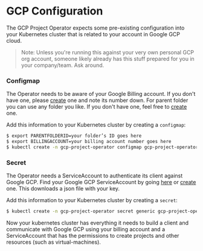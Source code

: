 # GCP Configuration

The GCP Project Operator expects some pre-existing configuration into your Kubernetes cluster that is related to your account in Google GCP cloud.

> Note: Unless you're running this against your very own personal GCP org account, someone likely already has this stuff prepared for you in your company/team. Ask around.

### Configmap

The Operator needs to be aware of your Google Billing account. If you don't have one, please [create](https://cloud.google.com/billing/docs/how-to/manage-billing-account) one and note its number down. For parent folder you can use any folder you like. If you don't have one, feel free to [create](https://cloud.google.com/resource-manager/docs/creating-managing-folders) one.

Add this information to your Kubernetes cluster by creating a `configmap`:

```zsh
$ export PARENTFOLDERID=your folder’s ID goes here
$ export BILLINGACCOUNT=your billing account number goes here
$ kubectl create -n gcp-project-operator configmap gcp-project-operator --from-literal parentFolderID=$PARENTFOLDERID --from-literal billingAccount=$BILLINGACCOUNT
```

### Secret

The Operator needs a ServiceAccount to authenticate its client against Google GCP.
Find your Google GCP ServiceAccount by going [here](https://console.cloud.google.com/projectselector2/iam-admin/serviceaccounts?supportedpurview=project) or [create](https://cloud.google.com/iam/docs/creating-managing-service-accounts) one. This downloads a json file with your key.

Add this information to your Kubernetes cluster by creating a `secret`:

```zsh
$ kubectl create -n gcp-project-operator secret generic gcp-project-operator-credentials --from-file=key.json=your-file.json
```

Now your kubernetes cluster has everything it needs to build a client and communicate with Google GCP using your billing account and a ServiceAccount that has the permissions to create projects and other resources (such as virtual-machines).
